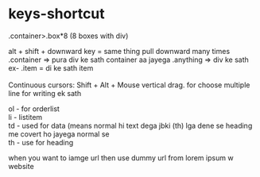 # keys-shortcut
.container>.box*8  (8 boxes with div)

alt + shift + downward key = same thing pull downward many times
.container  =>       pura div ke sath container aa jayega
.anything   =>       div ke sath  
ex- .item    =       di ke sath item
<br/>
<br/>
Continuous cursors: Shift + Alt + Mouse vertical drag.    for choose multiple line for writing  ek sath

ol  - for orderlist                                                                                                                               <br/>
li - listitem                                                                                                                                       <br/>
td - used for data (means normal hi text dega jbki (th)   lga dene se heading me covert ho jayega normal se                                            <br/>
th - use for heading 


when you want to iamge url then use dummy url from   lorem ipsum w website
